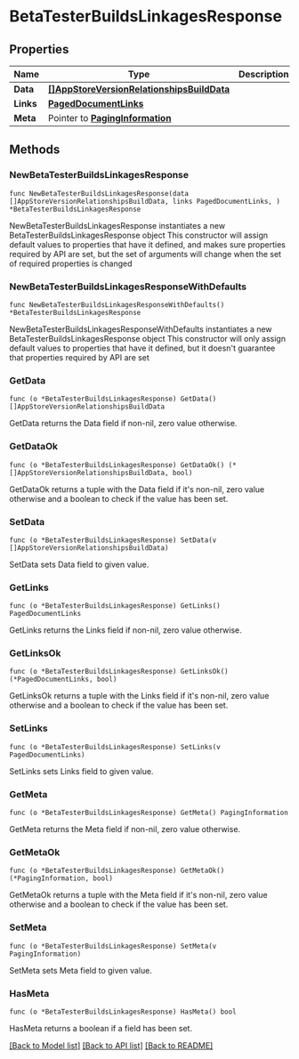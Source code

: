 # BetaTesterBuildsLinkagesResponse

## Properties

Name | Type | Description | Notes
------------ | ------------- | ------------- | -------------
**Data** | [**[]AppStoreVersionRelationshipsBuildData**](AppStoreVersionRelationshipsBuildData.md) |  | 
**Links** | [**PagedDocumentLinks**](PagedDocumentLinks.md) |  | 
**Meta** | Pointer to [**PagingInformation**](PagingInformation.md) |  | [optional] 

## Methods

### NewBetaTesterBuildsLinkagesResponse

`func NewBetaTesterBuildsLinkagesResponse(data []AppStoreVersionRelationshipsBuildData, links PagedDocumentLinks, ) *BetaTesterBuildsLinkagesResponse`

NewBetaTesterBuildsLinkagesResponse instantiates a new BetaTesterBuildsLinkagesResponse object
This constructor will assign default values to properties that have it defined,
and makes sure properties required by API are set, but the set of arguments
will change when the set of required properties is changed

### NewBetaTesterBuildsLinkagesResponseWithDefaults

`func NewBetaTesterBuildsLinkagesResponseWithDefaults() *BetaTesterBuildsLinkagesResponse`

NewBetaTesterBuildsLinkagesResponseWithDefaults instantiates a new BetaTesterBuildsLinkagesResponse object
This constructor will only assign default values to properties that have it defined,
but it doesn't guarantee that properties required by API are set

### GetData

`func (o *BetaTesterBuildsLinkagesResponse) GetData() []AppStoreVersionRelationshipsBuildData`

GetData returns the Data field if non-nil, zero value otherwise.

### GetDataOk

`func (o *BetaTesterBuildsLinkagesResponse) GetDataOk() (*[]AppStoreVersionRelationshipsBuildData, bool)`

GetDataOk returns a tuple with the Data field if it's non-nil, zero value otherwise
and a boolean to check if the value has been set.

### SetData

`func (o *BetaTesterBuildsLinkagesResponse) SetData(v []AppStoreVersionRelationshipsBuildData)`

SetData sets Data field to given value.


### GetLinks

`func (o *BetaTesterBuildsLinkagesResponse) GetLinks() PagedDocumentLinks`

GetLinks returns the Links field if non-nil, zero value otherwise.

### GetLinksOk

`func (o *BetaTesterBuildsLinkagesResponse) GetLinksOk() (*PagedDocumentLinks, bool)`

GetLinksOk returns a tuple with the Links field if it's non-nil, zero value otherwise
and a boolean to check if the value has been set.

### SetLinks

`func (o *BetaTesterBuildsLinkagesResponse) SetLinks(v PagedDocumentLinks)`

SetLinks sets Links field to given value.


### GetMeta

`func (o *BetaTesterBuildsLinkagesResponse) GetMeta() PagingInformation`

GetMeta returns the Meta field if non-nil, zero value otherwise.

### GetMetaOk

`func (o *BetaTesterBuildsLinkagesResponse) GetMetaOk() (*PagingInformation, bool)`

GetMetaOk returns a tuple with the Meta field if it's non-nil, zero value otherwise
and a boolean to check if the value has been set.

### SetMeta

`func (o *BetaTesterBuildsLinkagesResponse) SetMeta(v PagingInformation)`

SetMeta sets Meta field to given value.

### HasMeta

`func (o *BetaTesterBuildsLinkagesResponse) HasMeta() bool`

HasMeta returns a boolean if a field has been set.


[[Back to Model list]](../README.md#documentation-for-models) [[Back to API list]](../README.md#documentation-for-api-endpoints) [[Back to README]](../README.md)


